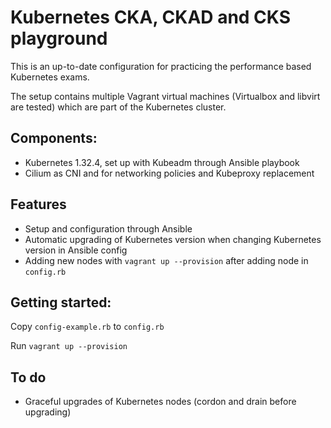 # Kubernetes CKA, CKAD and CKS playground

This is an up-to-date configuration for practicing the performance based Kubernetes exams.

The setup contains multiple Vagrant virtual machines (Virtualbox and libvirt are tested) which are part of the Kubernetes cluster.


## Components:
- Kubernetes 1.32.4, set up with Kubeadm through Ansible playbook
- Cilium as CNI and for networking policies and Kubeproxy replacement


## Features

- Setup and configuration through Ansible
- Automatic upgrading of Kubernetes version when changing Kubernetes version in Ansible config
- Adding new nodes with `vagrant up --provision` after adding node in `config.rb`


## Getting started:

Copy `config-example.rb` to `config.rb`

Run `vagrant up --provision`


## To do

- Graceful upgrades of Kubernetes nodes (cordon and drain before upgrading)
